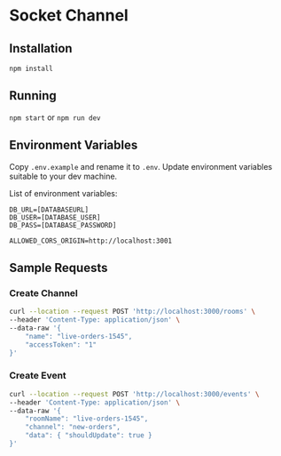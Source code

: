 # Socket Channel

## Installation

`npm install`

## Running

`npm start` or `npm run dev`

## Environment Variables
Copy `.env.example` and rename it to `.env`. Update environment variables suitable to your dev machine.

List of environment variables:
```
DB_URL=[DATABASEURL]
DB_USER=[DATABASE_USER]
DB_PASS=[DATABASE_PASSWORD]

ALLOWED_CORS_ORIGIN=http://localhost:3001
```

## Sample Requests

### Create Channel

``` Bash
curl --location --request POST 'http://localhost:3000/rooms' \
--header 'Content-Type: application/json' \
--data-raw '{
    "name": "live-orders-1545",
    "accessToken": "1"
}'
```

### Create Event

``` Bash
curl --location --request POST 'http://localhost:3000/events' \
--header 'Content-Type: application/json' \
--data-raw '{
    "roomName": "live-orders-1545",
    "channel": "new-orders",
    "data": { "shouldUpdate": true }
}'
```
